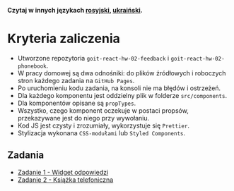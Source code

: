 **Czytaj w innych językach [rosyjski](README.md), [ukraiński](README.ua.md).**

# Kryteria zaliczenia

- Utworzone repozytoria `goit-react-hw-02-feedback` i `goit-react-hw-02-phonebook`.
- W pracy domowej są dwa odnośniki: do plików źródłowych i roboczych stron każdego zadania na `GitHub Pages`.
- Po uruchomieniu kodu zadania, na konsoli nie ma błędów i ostrzeżeń.
- Dla każdego komponentu jest oddzielny plik w folderze `src/components`.
- Dla komponentów opisane są `propTypes`.
- Wszystko, czego komponent oczekuje w postaci propsów, przekazywane jest do niego przy wywołaniu.
- Kod JS jest czysty i zrozumiały, wykorzystuje się `Prettier`.
- Stylizacja wykonana `CSS-modułami` lub `Styled Components`. 

## Zadania

- [Zadanie 1 - Widget odpowiedzi](./feedback/README.pl.md)
- [Zadanie 2 - Książka telefoniczna](./phonebook/README.pl.md)
